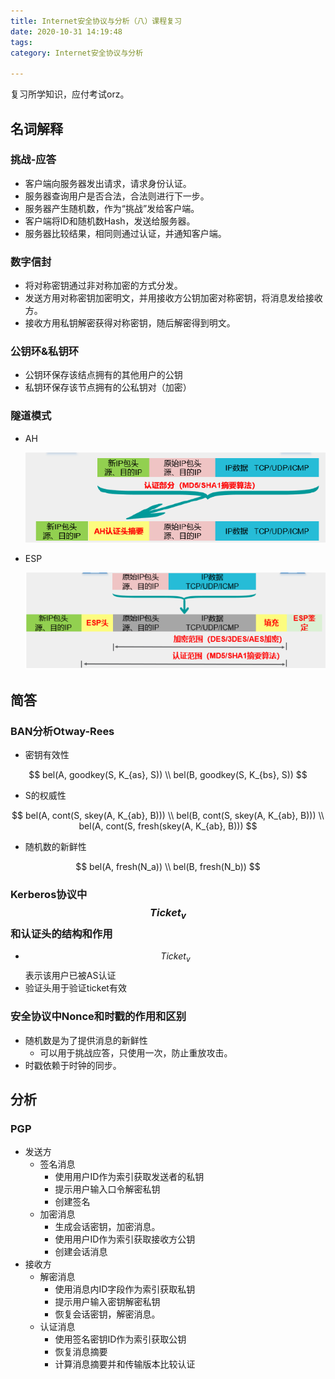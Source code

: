 ```yaml
---
title: Internet安全协议与分析（八）课程复习
date: 2020-10-31 14:19:48
tags:
category: Internet安全协议与分析

---
```


复习所学知识，应付考试orz。

<!--more-->

## 名词解释

### 挑战-应答

- 客户端向服务器发出请求，请求身份认证。
- 服务器查询用户是否合法，合法则进行下一步。
- 服务器产生随机数，作为“挑战”发给客户端。
- 客户端将ID和随机数Hash，发送给服务器。
- 服务器比较结果，相同则通过认证，并通知客户端。

### 数字信封

- 将对称密钥通过非对称加密的方式分发。
- 发送方用对称密钥加密明文，并用接收方公钥加密对称密钥，将消息发给接收方。
- 接收方用私钥解密获得对称密钥，随后解密得到明文。

### 公钥环&私钥环

- 公钥环保存该结点拥有的其他用户的公钥
- 私钥环保存该节点拥有的公私钥对（加密）

### 隧道模式

- AH

  ![image-20201031143043915](Internet安全协议与分析（八）课程复习/image-20201031143043915.png)

- ESP

  ![image-20201031143105550](Internet安全协议与分析（八）课程复习/image-20201031143105550.png)

## 简答

### BAN分析Otway-Rees

- 密钥有效性

$$
bel(A, goodkey(S, K_{as}, S)) \\
bel(B, goodkey(S, K_{bs}, S))
$$

- S的权威性

$$
bel(A, cont(S, skey(A, K_{ab}, B))) \\ 
bel(B, cont(S, skey(A, K_{ab}, B))) \\
bel(A, cont(S, fresh(skey(A, K_{ab}, B)))
$$

- 随机数的新鲜性

$$
bel(A, fresh(N_a)) \\
bel(B, fresh(N_b))
$$

### Kerberos协议中$$Ticket_v$$和认证头的结构和作用

- $$Ticket_v$$表示该用户已被AS认证
- 验证头用于验证ticket有效

### 安全协议中Nonce和时戳的作用和区别

- 随机数是为了提供消息的新鲜性
  - 可以用于挑战应答，只使用一次，防止重放攻击。
- 时戳依赖于时钟的同步。

## 分析

### PGP

- 发送方
  - 签名消息
    - 使用用户ID作为索引获取发送者的私钥
    - 提示用户输入口令解密私钥
    - 创建签名
  - 加密消息
    - 生成会话密钥，加密消息。
    - 使用用户ID作为索引获取接收方公钥
    - 创建会话消息
- 接收方
  - 解密消息
    - 使用消息内ID字段作为索引获取私钥
    - 提示用户输入密钥解密私钥
    - 恢复会话密钥，解密消息。
  - 认证消息
    - 使用签名密钥ID作为索引获取公钥
    - 恢复消息摘要
    - 计算消息摘要并和传输版本比较认证

